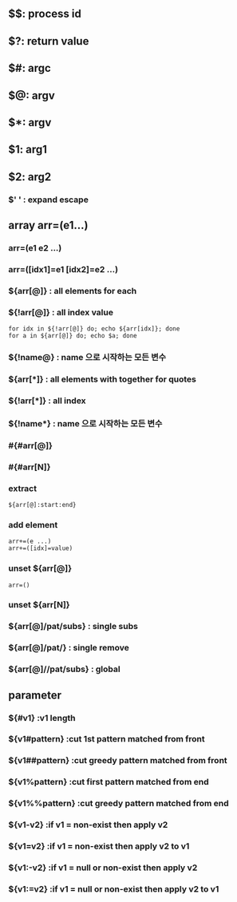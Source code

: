 ## $$: process id
## $?: return value
## $#: argc
## $@: argv
## $*: argv
## $1: arg1
## $2: arg2

### $' ' : expand escape

## array arr=(e1...)
### arr=(e1 e2 ...)
### arr=([idx1]=e1 [idx2]=e2 ...)

### ${arr[@]} : all elements for each
### ${!arr[@]} : all index value  
    for idx in ${!arr[@]} do; echo ${arr[idx]}; done
    for a in ${arr[@]} do; echo $a; done

### ${!name@} : name 으로 시작하는 모든 변수

### ${arr[*]} : all elements with together for quotes 
### ${!arr[*]} : all index
### ${!name*} : name 으로 시작하는 모든 변수

### #{#arr[@]}
### #{#arr[N]}

### extract
    ${arr[@]:start:end}

### add element
    arr+=(e ...)
    arr+=([idx]=value)
### unset ${arr[@]}
    arr=()
### unset ${arr[N]}

### ${arr[@]/pat/subs}  : single subs
### ${arr[@]/pat/}  : single remove
### ${arr[@]//pat/subs} : global


## parameter
### ${#v1}  :v1 length

### ${v1#pattern}   :cut 1st pattern matched from front
### ${v1##pattern}  :cut greedy pattern matched from front

### ${v1%pattern}   :cut first pattern matched from end 
### ${v1%%pattern}  :cut greedy pattern matched from end 

### ${v1-v2}   :if v1 = non-exist then apply v2
### ${v1=v2}   :if v1 = non-exist then apply v2 to v1

### ${v1:-v2}  :if v1 = null or non-exist then apply v2
### ${v1:=v2}  :if v1 = null or non-exist then apply v2 to v1
